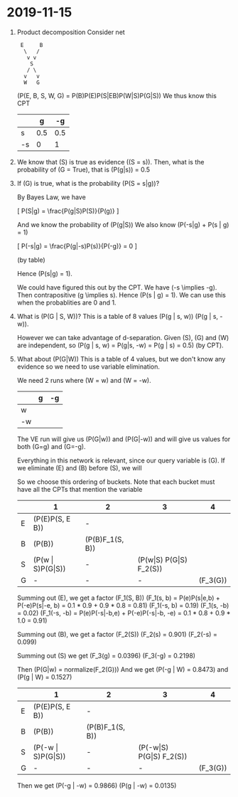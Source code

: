 # 2019-11-15

1. Product decomposition
   Consider net
   ```
    E     B
     \   /
      v v
       S
      / \
     v   v
     W   G
    ```
    \(P(E, B, S, W, G) = P(B)P(E)P(S|EB)P(W|S)P(G|S)\)
    We thus know this CPT

    | |g|-g|
    |-|-|--|
    |s|0.5|0.5|
    |-s|0|1|

    
2. We know that \(S\) is true as evidence (\(S = s\)). Then, what is the probability of \(G = True\), that is \(P(g|s)\) = 0.5

3. If \(G\) is true, what is the probability \(P(S = s|g)\)? 

    By Bayes Law, we have 

    \[
        P(S|g) = \frac{P(g|S)P(S)}{P(g)}
    \]

    And we know the probability of \(P(g|S)\)
    We also know \(P(-s|g) + P(s | g) = 1\)

    \[
        P(-s|g) = \frac{P(g|-s)P(s)}{P(-g)} = 0
    \]

    (by table)

    Hence \(P(s|g) = 1\).

    We could have figured this out by the CPT. We have \(-s \implies -g\). Then contrapositive \(g \implies s\). Hence \(P(s | g) = 1\). We can use this when the probablities are 0 and 1.

4. What is \(P(G | S, W)\)?
   This is a table of 8 values
   \(P(g | s, w)\) \(P(g | s, -w)\).  

   However we can take advantage of d-separation. Given \(S\), \(G\) and \(W\) are independent, so \(P(g | s, w) = P(g|s, -w) = P(g | s) = 0.5\) (by CPT).

5. What about \(P(G|W)\)
   This is a table of 4 values, but we don't know any evidence so we need to use variable elimination.

   We need 2 runs where \(W = w\) and \(W = -w\).

   |  |g|-g|
   |--|-|--|
   |w | |  |
   |-w| |  |

   The VE run will give us \(P(G|w)\) and \(P(G|-w)\) and will give us values for both \(G=g\) and \(G=-g\).

   Everything in this network is relevant, since our query variable is \(G\). If we eliminate \(E\) and \(B\) before \(S\),
   we will 

   So we choose this ordering of buckets.
   Note that each bucket must have all the CPTs that mention the variable

   | |1|2|3|4|
   |-|-|-|-|-|
   |E|\(P(E)P(S, E B)\)| - |
   |B|\(P(B)\)|\(P(B)F_1(S, B)\)|
   |S|\(P(w \| S)P(G\|S)\)| - |\(P(w\|S) P(G\|S) F_2(S)\)|
   |G|-|-|-|\(F_3(G)\)|

   Summing out \(E\), we get a factor \(F_1(S, B)\)
   \(F_1(s, b) = P(e)P(s|e,b) + P(-e)P(s|-e, b) = 0.1 * 0.9 + 0.9 * 0.8 = 0.81\)
   \(F_1(-s, b) = 0.19\)
   \(F_1(s, -b) = 0.02\)
   \(F_1(-s, -b) = P(e)P(-s|-b,e) + P(-e)P(-s|-b, -e) = 0.1 * 0.8  + 0.9 * 1.0 = 0.91\)

   Summing out \(B\), we get a factor \(F_2(S)\)
   \(F_2(s) = 0.901\)
   \(F_2(-s) = 0.099\)

   Summing out \(S\) we get
   \(F_3(g) = 0.0396\)
   \(F_3(-g) = 0.2198\)

   Then \(P(G|w) =  normalize(F_2(G))\)
   And we get
   \(P(-g | W) = 0.8473\) and \(P(g | W) = 0.1527\)

   
   | |1|2|3|4|
   |-|-|-|-|-|
   |E|\(P(E)P(S, E B)\)| - |
   |B|\(P(B)\)|\(P(B)F_1(S, B)\)|
   |S|\(P(-w \| S)P(G\|S)\)| - |\(P(-w\|S) P(G\|S) F_2(S)\)|
   |G|-|-|-|\(F_3(G)\)|

   Then we get \(P(-g | -w) = 0.9866\) \(P(g | -w) = 0.0135\)

 